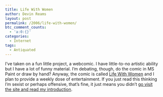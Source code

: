```yaml
---
title: Life With Women
author: Devin Reams
layout: post
permalink: /2006/life-with-women/
btc_comment_counts:
  - 'a:0:{}'
categories:
  - Internet
tags:
  - Antiquated
---
```

I&#8217;ve taken on a fun little project, a webcomic. I have little-to-no artistic ability but I have a lot of funny material. I&#8217;m debating, though, do the comic in MS Paint or draw by hand? Anyway, the comic is called [Life With Women][1] and I plan to provide a weekly dose of entertainment. If you just read this thinking I&#8217;m sexist or perhaps offensive, that&#8217;s fine, it just means you didn&#8217;t [go visit the site and read my introduction][1].

 [1]: http://lifewithwomen.com/